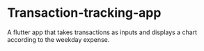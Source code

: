 # Transaction-tracking-app
A flutter app that takes transactions as inputs and displays a chart according to the weekday expense.
